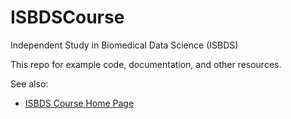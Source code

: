 # ISBDSCourse
Independent Study in Biomedical Data Science (ISBDS)

This repo for example code, documentation, and other resources.

See also:

* [ISBDS Course Home Page](https://datascience.unm.edu/isbdscourse/)

